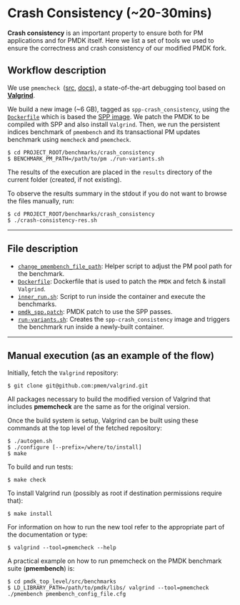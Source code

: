 # Crash Consistency (~20-30mins)

**Crash consistency** is an important property to ensure both for PM applications and for PMDK itself.
Here we list a set of tools we used to ensure the correctness and crash consistency of our modified PMDK fork.

## Workflow description

We use `pmemcheck `([src](https://github.com/pmem/valgrind), [docs](https://www.intel.com/content/www/us/en/developer/articles/technical/discover-persistent-memory-programming-errors-with-pmemcheck.html)), a state-of-the-art debugging tool based on [**Valgrind**](https://valgrind.org/).

We build a new image (~6 GB), tagged as `spp-crash_consistency`, using the [`Dockerfile`](./Dockerfile) which is based the [SPP image](../../utils/docker/packaged_environments/). We patch the PMDK to be compiled with SPP and also install `Valgrind`.
Then, we run the persistent indices benchmark of `pmembench` and its transactional PM updates benchmark using `memcheck` and `pmemcheck`.

```
$ cd PROJECT_ROOT/benchmarks/crash_consistency
$ BENCHMARK_PM_PATH=/path/to/pm ./run-variants.sh
```

The results of the execution are placed in the `results` directory of the current folder (created, if not existing).

To observe the results summary in the stdout if you do not want to browse the files manually, run:
```
$ cd PROJECT_ROOT/benchmarks/crash_consistency
$ ./crash-consistency-res.sh
```

---

## File description

- [`change_pmembench_file_path`](./change_pmembench_file_path.sh): Helper script to adjust the PM pool path for the benchmark.
- [`Dockerfile`](./Dockerfile): Dockerfile that is used to patch the `PMDK` and fetch & install `Valgrind`.
- [`inner_run.sh`](./inner_run.sh): Script to run inside the container and execute the benchmarks.
- [`pmdk_spp.patch`](./pmdk_spp.patch): PMDK patch to use the SPP passes.
- [`run-variants.sh`](./run-variants.sh): Creates the `spp-crash_consistency` image and triggers the benchmark run inside a newly-built container.

---

## Manual execution (as an example of the flow)

Initially, fetch the `Valgrind` repository:
```
$ git clone git@github.com:pmem/valgrind.git
```
All packages necessary to build the modified version of Valgrind that includes **pmemcheck** are the same as for the original version.

Once the build system is setup, Valgrind can be built using these commands at the top level of the fetched repository:
```
$ ./autogen.sh
$ ./configure [--prefix=/where/to/install]
$ make
```
To build and run tests:
```
$ make check
```
To install Valgrind run (possibly as root if destination permissions require that):
```
$ make install
```
For information on how to run the new tool refer to the appropriate part of the documentation or type:
```
$ valgrind --tool=pmemcheck --help
```
A practical example on how to run pmemcheck on the PMDK benchmark suite (**pmembench**) is:
```
$ cd pmdk_top_level/src/benchmarks
$ LD_LIBRARY_PATH=/path/to/pmdk/libs/ valgrind --tool=pmemcheck ./pmembench pmembench_config_file.cfg
```